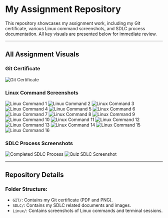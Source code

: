 # My Assignment Repository

This repository showcases my assignment work, including my Git certificate, various Linux command screenshots, and SDLC process documentation. All key visuals are presented below for immediate review.

---

## All Assignment Visuals

### Git Certificate
![Git Certificate](GIT/GIT_CERTIFICATE.png)

### Linux Command Screenshots
![Linux Command 1](Linux/command1.png)
![Linux Command 2](Linux/command2.png)
![Linux Command 3](Linux/command3.png)
![Linux Command 4](Linux/command4.png)
![Linux Command 5](Linux/command5.png)
![Linux Command 6](Linux/command6.png)
![Linux Command 7](Linux/command7.png)
![Linux Command 8](Linux/command8.png)
![Linux Command 9](Linux/command9.png)
![Linux Command 10](Linux/command10.png)
![Linux Command 11](Linux/command11.png)
![Linux Command 12](Linux/command12.png)
![Linux Command 13](Linux/command13.png)
![Linux Command 14](Linux/command14.png)
![Linux Command 15](Linux/command15.png)
![Linux Command 16](Linux/command16.png)

### SDLC Process Screenshots
![Completed SDLC Process](SDLC/cpmpleted_SDLC.png)
![Quiz SDLC Screenshot](SDLC/quiz_SDLC.png)

---

## Repository Details

### Folder Structure:
- `GIT/`: Contains my Git certificate (PDF and PNG).
- `SDLC/`: Contains my SDLC related documents and images.
- `Linux/`: Contains screenshots of Linux commands and terminal sessions.